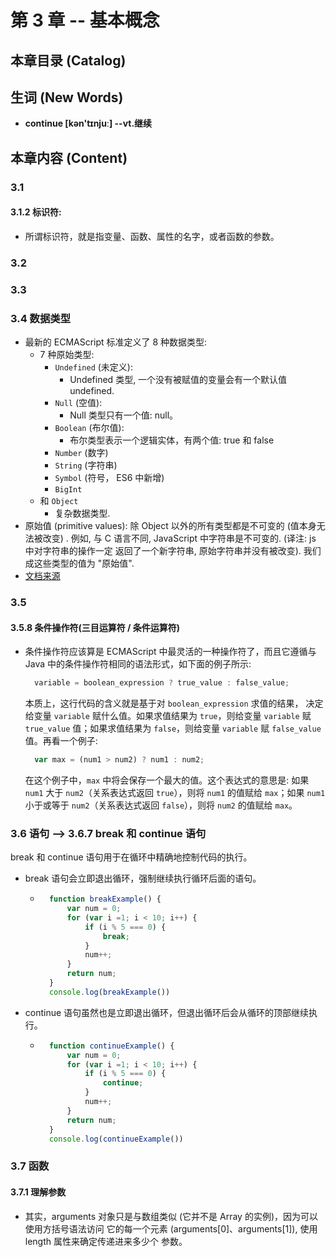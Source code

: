 # 第 3 章 -- 基本概念

## 本章目录 (Catalog)



## 生词 (New Words)
- **continue [kən'tɪnjuː] --vt.继续**


## 本章内容 (Content)

### 3.1
#### 3.1.2 标识符:
- 所谓标识符，就是指变量、函数、属性的名字，或者函数的参数。

### 3.2


### 3.3 

### 3.4 数据类型
- 最新的 ECMAScript 标准定义了 8 种数据类型: 
    + 7 种原始类型: 
        * `Undefined` (未定义): 
            + Undefined 类型, 一个没有被赋值的变量会有一个默认值 undefined.
        * `Null` (空值): 
            + Null 类型只有一个值: null。
        * `Boolean` (布尔值): 
            + 布尔类型表示一个逻辑实体，有两个值: true 和 false
        * `Number` (数字)
        * `String` (字符串)
        * `Symbol` (符号， ES6 中新增)
        * `BigInt` 
    + 和 `Object`
        * 复杂数据类型.
- 原始值 (primitive values): 除 Object 以外的所有类型都是不可变的 (值本身无法被改变)
  . 例如, 与 C 语言不同, JavaScript 中字符串是不可变的. (译注: js 中对字符串的操作一定
  返回了一个新字符串, 原始字符串并没有被改变). 我们成这些类型的值为 "原始值".    
- [文档来源](https://developer.mozilla.org/zh-CN/docs/Web/JavaScript/Data_structures)  

### 3.5 
#### 3.5.8 条件操作符(三目运算符 / 条件运算符)
- 条件操作符应该算是 ECMAScript 中最灵活的一种操作符了，而且它遵循与 Java 
  中的条件操作符相同的语法形式，如下面的例子所示:
  ```js 
    variable = boolean_expression ? true_value : false_value;
  ```
  本质上，这行代码的含义就是基于对 `boolean_expression` 求值的结果，
  决定给变量 `variable` 赋什么值。如果求值结果为 `true`，则给变量 `variable` 赋 `true_value` 值；如果求值结果为 `false`，则给变量 `variable` 赋 `false_value`
  值。再看一个例子:
  ```js
    var max = (num1 > num2) ? num1 : num2;
  ```
  在这个例子中，`max` 中将会保存一个最大的值。这个表达式的意思是: 如果 `num1` 大于
  `num2`（关系表达式返回 `true`），则将 `num1` 的值赋给 `max`；如果 `num1`
  小于或等于 `num2`（关系表达式返回 `false`），则将 `num2` 的值赋给 `max`。

### 3.6 语句 --> 3.6.7 break 和 continue 语句
break 和 continue 语句用于在循环中精确地控制代码的执行。
- break 语句会立即退出循环，强制继续执行循环后面的语句。
    + ```javascript
        function breakExample() {
            var num = 0;
            for (var i =1; i < 10; i++) {
                if (i % 5 === 0) {
                    break;
                }
                num++;
            }
            return num;
        }
        console.log(breakExample())
      ```
- continue 语句虽然也是立即退出循环，但退出循环后会从循环的顶部继续执行。
    + ```javascript
        function continueExample() {
            var num = 0;
            for (var i =1; i < 10; i++) {
                if (i % 5 === 0) {
                    continue;
                }
                num++;
            }
            return num;
        }
        console.log(continueExample())
      ```

### 3.7 函数 
#### 3.7.1 理解参数
- 其实，arguments 对象只是与数组类似 (它并不是 Array 的实例)，因为可以使用方括号语法访问
  它的每一个元素 (arguments[0]、arguments[1]), 使用 length 属性来确定传递进来多少个
  参数。
